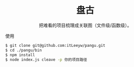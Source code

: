 <h1 align="center">盘古</h1>
<p align="center">把难看的项目梳理成关联图（文件级/函数级）。</p>


使用

```bash
$ git clone git@github.com:itLeeyw/pangu.git
$ cd ./pangu/bin
$ npm install
$ node index.js cleave -p 你的项目路径
```

